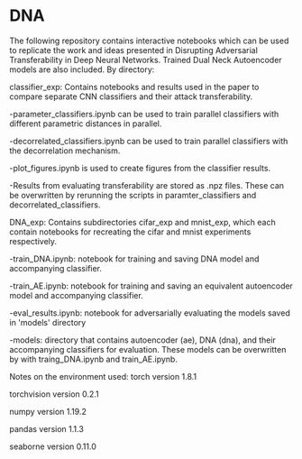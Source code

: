 # DNA
The following repository contains interactive notebooks which can be used to replicate the work and ideas presented in Disrupting Adversarial Transferability in Deep Neural Networks. Trained Dual Neck Autoencoder models are also included.
By directory:

classifier_exp: Contains notebooks and results used in the paper to compare separate CNN classifiers and their attack transferability.

  -parameter_classifiers.ipynb can be used to train parallel classifiers with different parametric distances in parallel.
  
  -decorrelated_classifiers.ipynb can be used to train parallel classifiers with the decorrelation mechanism.
  
  -plot_figures.ipynb is used to create figures from the classifier results.
  
  -Results from evaluating transferability are stored as .npz files. These can be overwritten by rerunning the scripts in paramter_classifiers and decorrelated_classifiers.
  
DNA_exp: Contains subdirectories cifar_exp and mnist_exp, which each contain notebooks for recreating the cifar and mnist experiments respectively.

  -train_DNA.ipynb: notebook for training and saving DNA model and accompanying classifier.
  
  -train_AE.ipynb: notebook for training and saving an equivalent autoencoder model and accompanying classifier.
  
  -eval_results.ipynb: notebook for adversarially evaluating the models saved in 'models' directory
  
  -models: directory that contains autoencoder (ae), DNA (dna), and their accompanying classifiers for evaluation. These models can be overwritten by with traing_DNA.ipynb and train_AE.ipynb.


Notes on the environment used:
torch version 1.8.1

torchvision version 0.2.1

numpy version 1.19.2

pandas version 1.1.3

seaborne version 0.11.0

